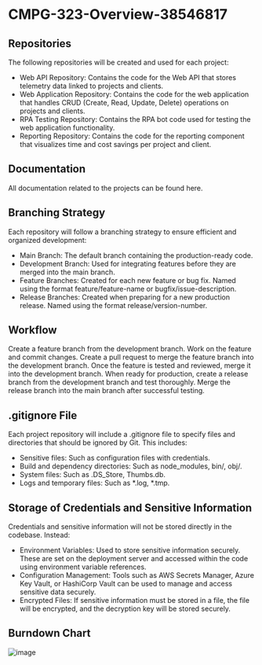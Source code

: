 # CMPG-323-Overview-38546817

## Repositories
The following repositories will be created and used for each project:

- Web API Repository: Contains the code for the Web API that stores telemetry data linked to projects and clients.
- Web Application Repository: Contains the code for the web application that handles CRUD (Create, Read, Update, Delete) operations on projects and clients.
- RPA Testing Repository: Contains the RPA bot code used for testing the web application functionality.
- Reporting Repository: Contains the code for the reporting component that visualizes time and cost savings per project and client.
  
## Documentation
All documentation related to the projects can be found here.

## Branching Strategy
Each repository will follow a branching strategy to ensure efficient and organized development:

- Main Branch: The default branch containing the production-ready code.
- Development Branch: Used for integrating features before they are merged into the main branch.
- Feature Branches: Created for each new feature or bug fix. Named using the format feature/feature-name or bugfix/issue-description.
- Release Branches: Created when preparing for a new production release. Named using the format release/version-number.
  
## Workflow
Create a feature branch from the development branch.
Work on the feature and commit changes.
Create a pull request to merge the feature branch into the development branch.
Once the feature is tested and reviewed, merge it into the development branch.
When ready for production, create a release branch from the development branch and test thoroughly.
Merge the release branch into the main branch after successful testing.

## .gitignore File
Each project repository will include a .gitignore file to specify files and directories that should be ignored by Git. This includes:

- Sensitive files: Such as configuration files with credentials.
- Build and dependency directories: Such as node_modules, bin/, obj/.
- System files: Such as .DS_Store, Thumbs.db.
- Logs and temporary files: Such as *.log, *.tmp.

## Storage of Credentials and Sensitive Information
Credentials and sensitive information will not be stored directly in the codebase. Instead:

- Environment Variables: Used to store sensitive information securely. These are set on the deployment server and accessed within the code using environment variable references.
- Configuration Management: Tools such as AWS Secrets Manager, Azure Key Vault, or HashiCorp Vault can be used to manage and access sensitive data securely.
- Encrypted Files: If sensitive information must be stored in a file, the file will be encrypted, and the decryption key will be stored securely.


## Burndown Chart
![image](https://github.com/user-attachments/assets/e6a912c9-2531-4f73-a47b-224eee7fa962)


